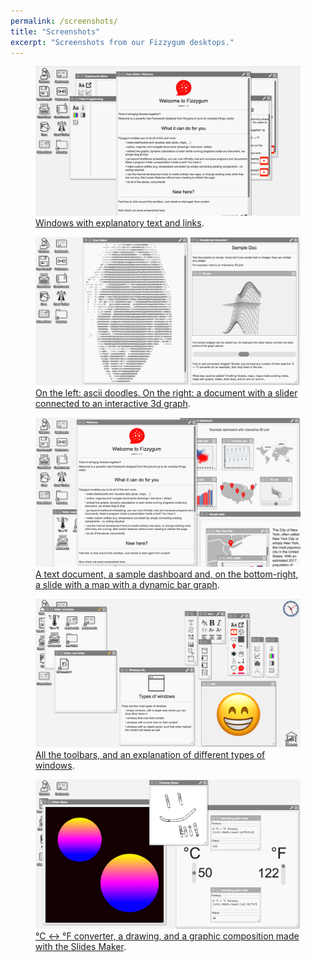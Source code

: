 ```yaml
---
permalink: /screenshots/
title: "Screenshots"
excerpt: "Screenshots from our Fizzygum desktops."
---
```


<figure>
	<a href="/assets/images/screenshots/screenshot-1.png"><img src="/assets/images/screenshots/screenshot-1.png"></a>
	<figcaption><a href="/assets/images/screenshots/screenshot-1.png">Windows with explanatory text and links</a>.</figcaption>
</figure>


<figure>
	<a href="/assets/images/screenshots/screenshot-2.png"><img src="/assets/images/screenshots/screenshot-2.png"></a>
	<figcaption><a href="/assets/images/screenshots/screenshot-2.png" title="Morning Fog Emerging From Trees by A Guy Taking Pictures, on Flickr">On the left: ascii doodles. On the right: a document with a slider connected to an interactive 3d graph</a>.</figcaption>
</figure>

<figure>
	<a href="/assets/images/screenshots/screenshot-3.png"><img src="/assets/images/screenshots/screenshot-3.png"></a>
	<figcaption><a href="/assets/images/screenshots/screenshot-3.png">A text document, a sample dashboard and, on the bottom-right, a slide with a map with a dynamic bar graph</a>.</figcaption>
</figure>

<figure>
	<a href="/assets/images/screenshots/screenshot-4.png"><img src="/assets/images/screenshots/screenshot-4.png"></a>
	<figcaption><a href="/assets/images/screenshots/screenshot-4.png">All the toolbars, and an explanation of different types of windows</a>.</figcaption>
</figure>

<figure>
	<a href="/assets/images/screenshots/screenshot-5.png"><img src="/assets/images/screenshots/screenshot-5.png"></a>
	<figcaption><a href="/assets/images/screenshots/screenshot-5.png">°C ↔ °F converter, a drawing, and a graphic composition made with the Slides Maker</a>.</figcaption>
</figure>
